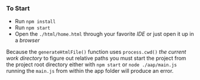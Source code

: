 ### To Start
* Run `npm install`
* Run `npm start`
* Open the `./html/home.html` through your favorite *IDE* or just open it up in a *browser*

Because the `generateHtmlFile()` function uses `process.cwd()` *the current work directory* to figure out
relative paths you must start the project from the project root directory either with `npm start` or
`node ./aap/main.js` running the `main.js` from within the app folder will produce an error. 